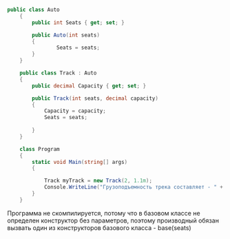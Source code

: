 ```C#

public class Auto
    {
        public int Seats { get; set; }

        public Auto(int seats)
        {
                Seats = seats;
        }
    }

    public class Track : Auto
    {
        public decimal Capacity { get; set; }

        public Track(int seats, decimal capacity)
        {
            Capacity = capacity;
            Seats = seats;
                
        }
    }

    class Program
    {
        static void Main(string[] args)
        {

            Track myTrack = new Track(2, 1.1m);
            Console.WriteLine("Грузоподъемность трека составляет - " + myTrack.Capacity);
        }
    }
```

Программа не скомпилируется, потому что в базовом классе не определен конструктор без параметров, поэтому производный обязан вызвать один из конструкторов базового класса - base(seats)